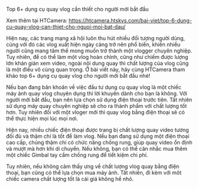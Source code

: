 Top 6+ dụng cụ quay vlog cần thiết cho người mới bắt đầu

Xem thêm tại HTCamera: https://htcamera.htskys.com/bai-viet/top-6-dung-cu-quay-vlog-can-thiet-cho-nguoi-moi-bat-dau/

Hiện nay, các trang mạng xã hội luôn thu hút nhiều đối tượng người dùng, cùng với đó các vlog xuất hiện ngày càng trở nên phổ biến, khiến nhiều người cũng mang tâm thế mong muốn trở thành một vlogger chuyên nghiệp. Tuy nhiên, để có thể  làm một vlog hoàn chỉnh, cũng như chiếm được lượng lớn khán giản xem video, ngoài nội dung quay thì chất lượng của vlog cũng là một điều vô cùng quan trọng. Ở bài viết này, hãy cùng HTCamera tham khảo top 6+ dụng cụ quay vlog cho người mới bắt đầu nhé!

Nếu bạn đang băn khoăn về việc đầu tư dụng cụ quay vlog là một chiếc máy ảnh quay vlog chuyên dụng thì lời khuyên dành cho bạn là không. Với người mới bắt đầu, bạn nên lựa chọn sử dụng điện thoại trước tiên. Tất nhiên sử dụng máy quay chuyên nghiệp sẽ cho ra thành phẩm với chất lượng tốt hơn. Tuy nhiên đối với một vloger mới thì quay vlog bằng điện thoại sẽ có thể thực hiện mọi lúc mọi nơi.

Hiện nay, nhiều chiếc điện thoại được trang bị chất lượng quay video tương đối đủ và thậm chí là tốt để làm vlog. Nếu bạn đang sử dụng một điện thoại cao cấp, chúng thậm chí có chức năng chống rung, giúp quay video ổn định và mượt mà hơn khi di chuyển. Nếu không, bạn có thể cân nhắc mua thêm một chiếc Gimbal tay cầm chống rung để tiết kiệm chi phí.

Tuy nhiên, nếu không cảm thấy ưng về chất lượng vlog quay bằng điện thoại, bạn cũng có thể lựa chọn mua máy ảnh. Tất nhiên, đi kèm với môt chiếc camera chất lượng tốt là cái giá không hề nhỏ.

